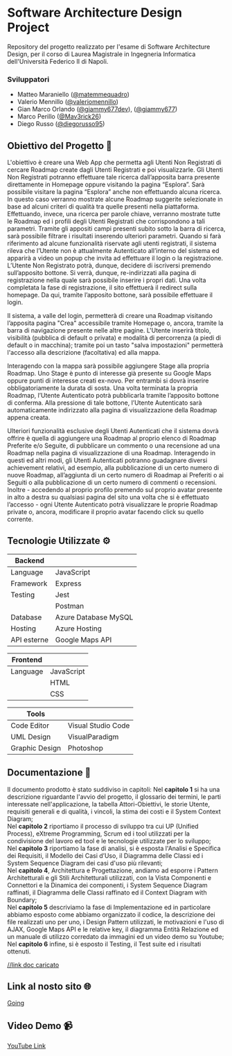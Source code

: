 
# Software Architecture Design Project

Repository del progetto realizzato per l'esame di Software Architecture Design, per il corso di Laurea Magistrale in Ingegneria Informatica dell'Università Federico II di Napoli.

### Sviluppatori

- Matteo Maraniello ([@matemmequadro](https://github.com/matemmequadro))
- Valerio Mennillo ([@valeriomennillo](https://github.com/valeriomennillo))
- Gian Marco Orlando ([@giammy677dev](https://github.com/giammy677dev)), ([@giammy677](https://github.com/giammy677))
- Marco Perillo ([@Mav3rick26](https://github.com/Mav3rick26))
- Diego Russo ([@diegorusso95](https://github.com/diegorusso95))

## Obiettivo del Progetto 🚩

L'obiettivo è creare una Web App che permetta agli Utenti Non Registrati di cercare Roadmap create dagli Utenti Registrati e poi visualizzarle. Gli Utenti Non Registrati potranno effettuare tale ricerca dall’apposita barra presente direttamente in Homepage oppure visitando la pagina “Esplora”. Sarà possibile visitare la pagina “Esplora” anche non effettuando alcuna ricerca. In questo caso verranno mostrate alcune Roadmap suggerite selezionate in base ad alcuni criteri di qualità tra quelle presenti nella piattaforma. Effettuando, invece, una ricerca per parole chiave, verranno mostrate tutte le Roadmap ed i profili degli Utenti Registrati che corrispondono a tali parametri. Tramite gli appositi campi presenti subito sotto la barra di ricerca, sarà possibile filtrare i risultati inserendo ulteriori parametri. Quando si farà riferimento ad alcune funzionalità riservate agli utenti registrati, il sistema rileva che l’Utente non è attualmente Autenticato all’interno del sistema ed apparirà a video un popup che invita ad effettuare il login o la registrazione. L’Utente Non Registrato potrà, dunque, decidere di iscriversi premendo sull’apposito bottone. Si verrà, dunque, re-indirizzati alla pagina di registrazione nella quale sarà possibile inserire i propri dati. Una volta completata la fase di registrazione, il sito effettuerà il redirect sulla homepage. Da qui, tramite l’apposito bottone, sarà possibile effettuare il login.

Il sistema, a valle del login, permetterà di creare una Roadmap visitando l’apposita pagina "Crea" accessibile tramite Homepage o, ancora, tramite la barra di navigazione presente nelle altre pagine. L'Utente inserirà titolo, visibilità (pubblica di default o privata) e modalità di percorrenza (a piedi di default o in macchina); tramite poi un tasto "salva impostazioni" permetterà l'accesso alla descrizione (facoltativa) ed alla mappa.

Interagendo con la mappa sarà possibile aggiungere Stage alla propria Roadmap. Uno Stage è punto di interesse già presente su Google Maps oppure punti di interesse creati ex-novo. Per entrambi si dovrà inserire obbligatoriamente la durata di sosta. Una volta terminata la propria Roadmap, l’Utente Autenticato potrà pubblicarla tramite l’apposito bottone di conferma. Alla pressione di tale bottone, l’Utente Autenticato sarà automaticamente indirizzato alla pagina di visualizzazione della Roadmap appena creata.

Ulteriori funzionalità esclusive degli Utenti Autenticati che il sistema dovrà offrire è quella di aggiungere una Roadmap al proprio elenco di Roadmap Preferite e/o Seguite, di pubblicare un commento o una recensione ad una Roadmap nella pagina di visualizzazione di una Roadmap. Interagendo in questi ed altri modi, gli Utenti Autenticati potranno guadagnare diversi achievement relativi, ad esempio, alla pubblicazione di un certo numero di nuove Roadmap, all’aggiunta di un certo numero di Roadmap ai Preferiti o ai Seguiti o alla pubblicazione di un certo numero di commenti o recensioni. Inoltre - accedendo al proprio profilo premendo sul proprio avatar presente in alto a destra su qualsiasi pagina del sito una volta che si è effettuato l’accesso - ogni Utente Autenticato potrà visualizzare le proprie Roadmap private o, ancora, modificare il proprio avatar facendo click su quello corrente.


## Tecnologie Utilizzate ⚙

| Backend   |                                               |
| --------- | --------------------------------------------- |
| Language  | JavaScript  |
| Framework | Express            |
| Testing   | Jest                    |
| | Postman
| Database  | Azure Database MySQL|
| Hosting   | Azure Hosting
| API esterne|Google Maps API

|  Frontend      |                                                                                                         |
| ------------- | ------------------------------------------------------------------------------------------------------- |
| Language      | JavaScript  
| |HTML
| |CSS 


| Tools                  |                                    |
| ---------------------- | ---------------------------------- |
| Code Editor            |Visual Studio Code|
| UML Design             | VisualParadigm|
| Graphic Design         | Photoshop

## Documentazione 📄

Il documento prodotto è stato suddiviso in capitoli:
Nel <b>capitolo 1</b> si ha una descrizione riguardante l'avvio del progetto, il glossario dei termini, le parti interessate nell'applicazione, la tabella Attori-Obiettivi, le storie Utente, requisiti generali e di qualità, i vincoli, la stima dei costi e il System Context Diagram;<br>
Nel <b>capitolo 2</b> riportiamo il processo di sviluppo tra cui UP (Unified Process), eXtreme Programming, Scrum ed i tool utilizzati per la condivisione del lavoro ed tool e le tecnologie utilizzate per lo sviluppo;<br> 
Nel <b>capitolo 3</b> riportiamo la fase di analisi, si è esposta l'Analisi e Specifica dei Requisiti, il  Modello dei Casi d’Uso, il Diagramma delle Classi ed i System Sequence Diagram dei casi d'uso più rilevanti;<br> 
Nel <b>capitolo 4</b>, Architettura e Progettazione, andiamo ad esporre i Pattern Architetturali e gli Stili Architetturali utilizzati, con la Vista Componenti e Connettori e la Dinamica dei componenti, i System Sequence Diagram raffinati, il Diagramma delle Classi raffinato ed il Context Diagram with Boundary;<br> 
Nel <b>capitolo 5</b> descriviamo la fase di Implementazione ed in particolare abbiamo esposto come abbiamo organizzato il codice, la descrizione dei file realizzati uno per uno, i Design Pattern utilizzati, le motivazioni e l'uso di AJAX, Google Maps API e le relative key, il diagramma Entità Relazione ed un manuale di utilizzo corredato da immagini ed un video demo su Youtube;<br>
Nel <b>capitolo 6</b> infine, si è esposto il Testing, il Test suite ed i risultati ottenuti.

[//link doc caricato](https://github.com/mconti99/Software_Architecture_Design_2022/blob/main/Documentazione_SAD.pdf)

## Link al nosto sito 🌐
[Going](https://going-app.azurewebsites.net/)

## Video Demo 📹
[YouTube Link](https://www.youtube.com/watch?v=jMba2l-n3x8)
